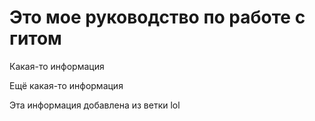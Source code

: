 # Это мое руководство по работе с гитом

Какая-то информация

Ещё какая-то информация

Эта информация добавлена из ветки lol